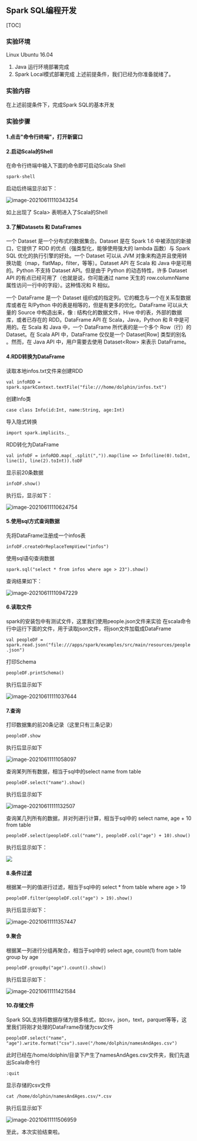 ## Spark SQL编程开发

[TOC]

### 实验环境

Linux Ubuntu 16.04
1) Java 运行环境部署完成
2) Spark Local模式部署完成
上述前提条件，我们已经为你准备就绪了。

### 实验内容

在上述前提条件下，完成Spark SQL的基本开发

### 实验步骤

#### 1.点击"命令行终端"，打开新窗口

#### 2.启动Scala的Shell

在命令行终端中输入下面的命令即可启动Scala Shell

`spark-shell`

启动后终端显示如下：

![image-20210611110343254](https://gitee.com/shenhao-stu/picgo/raw/master/DataWhale/20210611110343.png)

如上出现了 Scala> 表明进入了Scala的Shell

#### 3.了解Datasets 和 DataFrames

一个 Dataset 是一个分布式的数据集合。Dataset 是在 Spark 1.6 中被添加的新接口，它提供了 RDD 的优点（强类型化，能够使用强大的 lambda 函数）与 Spark SQL 优化的执行引擎的好处。一个 Dataset 可以从 JVM 对象来构造并且使用转换功能（map，flatMap，filter，等等）。Dataset API 在 Scala 和 Java 中是可用的。Python 不支持 Dataset API。但是由于 Python 的动态特性，许多 Dataset API 的有点已经可用了（也就是说，你可能通过 name 天生的 row.columnName 属性访问一行中的字段）。这种情况和 R 相似。

一个 DataFrame 是一个 Dataset 组织成的指定列。它的概念与一个在关系型数据库或者在 R/Python 中的表是相等的，但是有更多的优化。DataFrame 可以从大量的 Source 中构造出来，像 : 结构化的数据文件，Hive 中的表，外部的数据库，或者已存在的 RDD。DataFrame API 在 Scala，Java，Python 和 R 中是可用的。在 Scala 和 Java 中，一个 DataFrame 所代表的是一个多个 Row（行）的 Dataset。在 Scala API 中，DataFrame 仅仅是一个 Dataset[Row] 类型的别名 。然而，在 Java API 中，用户需要去使用 Dataset\<Row\> 来表示 DataFrame。

#### 4.RDD转换为DataFrame

读取本地infos.txt文件来创建RDD

`val infoRDD = spark.sparkContext.textFile("file:///home/dolphin/infos.txt")`

创建Info类

`case class Info(id:Int, name:String, age:Int)`

导入隐式转换

`import spark.implicits._`

RDD转化为DataFrame

`val infoDF = infoRDD.map(_.split(",")).map(line => Info(line(0).toInt, line(1), line(2).toInt)).toDF`

显示前20条数据

`infoDF.show()`

执行后，显示如下：

![image-20210611110624754](https://gitee.com/shenhao-stu/picgo/raw/master/DataWhale/20210611110624.png)

#### 5.使用sql方式查询数据

先将DataFrame注册成一个infos表

`infoDF.createOrReplaceTempView("infos")`

使用sql语句查询数据

`spark.sql("select * from infos where age > 23").show()`

查询结果如下：

![image-20210611110947229](https://gitee.com/shenhao-stu/picgo/raw/master/DataWhale/20210611110947.png)

#### 6.读取文件

spark的安装包中有测试文件，这里我们使用people.json文件来实验
在scala命令行中运行下面的文件，用于读取json文件，将json文件加载成DataFrame

`val peopleDF = spark.read.json("file:///apps/spark/examples/src/main/resources/people.json")`

打印Schema

`peopleDF.printSchema()`

执行后显示如下

![image-20210611111037644](https://gitee.com/shenhao-stu/picgo/raw/master/DataWhale/20210611111037.png)

#### 7.查询

打印数据集的前20条记录（这里只有三条记录）

`peopleDF.show`

执行后显示如下

![image-20210611111058097](https://gitee.com/shenhao-stu/picgo/raw/master/DataWhale/20210611111058.png)

查询某列所有数据，相当于sql中的select name from table

`peopleDF.select("name").show()`

执行后显示如下

![image-20210611111132507](C:\Users\56550\AppData\Roaming\Typora\typora-user-images\image-20210611111132507.png)

查询某几列所有的数据，并对列进行计算，相当于sql中的 select name, age + 10 from table

`peopleDF.select(peopleDF.col("name"), peopleDF.col("age") + 10).show()`

执行后显示如下：

<img src="https://gitee.com/shenhao-stu/picgo/raw/master/DataWhale/20210611111213.png"/>

#### 8.条件过滤

根据某一列的值进行过滤，相当于sql中的 select * from table where age > 19

`peopleDF.filter(peopleDF.col("age") > 19).show()`

执行后显示如下：

![image-20210611111357447](https://gitee.com/shenhao-stu/picgo/raw/master/DataWhale/20210611111357.png)

#### 9.聚合

根据某一列进行分组再聚合，相当于sql中的 select age, count(1) from table group by age

`peopleDF.groupBy("age").count().show()`

执行后显示如下：

![image-20210611111421584](https://gitee.com/shenhao-stu/picgo/raw/master/DataWhale/20210611111421.png)

#### 10.存储文件

Spark SQL支持将数据存储为很多格式，如csv，json，text，parquet等等，这里我们将刚才处理的DataFrame存储为csv文件

`peopleDF.select("name", "age").write.format("csv").save("/home/dolphin/namesAndAges.csv")`

此时已经在/home/dolphin/目录下产生了namesAndAges.csv文件夹，我们先退出Scala命令行

`:quit`

显示存储的csv文件

`cat /home/dolphin/namesAndAges.csv/*.csv`

执行后显示如下

![image-20210611111506959](https://gitee.com/shenhao-stu/picgo/raw/master/DataWhale/20210611111507.png)


至此，本次实验结束啦。